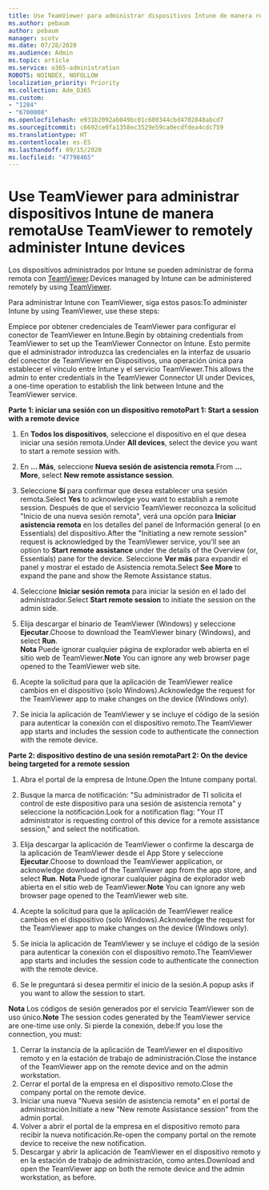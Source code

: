 ```yaml
---
title: Use TeamViewer para administrar dispositivos Intune de manera remota
ms.author: pebaum
author: pebaum
manager: scotv
ms.date: 07/28/2020
ms.audience: Admin
ms.topic: article
ms.service: o365-administration
ROBOTS: NOINDEX, NOFOLLOW
localization_priority: Priority
ms.collection: Adm_O365
ms.custom:
- "1284"
- "6700008"
ms.openlocfilehash: e931b2092ab049bc01c600344cbd4702848abcd7
ms.sourcegitcommit: c6692ce0fa1358ec3529e59ca0ecdfdea4cdc759
ms.translationtype: HT
ms.contentlocale: es-ES
ms.lasthandoff: 09/15/2020
ms.locfileid: "47798465"
---
```

# <a name="use-teamviewer-to-remotely-administer-intune-devices"></a><span data-ttu-id="89adf-102">Use TeamViewer para administrar dispositivos Intune de manera remota</span><span class="sxs-lookup"><span data-stu-id="89adf-102">Use TeamViewer to remotely administer Intune devices</span></span>

<span data-ttu-id="89adf-103">Los dispositivos administrados por Intune se pueden administrar de forma remota con [TeamViewer](https://www.teamviewer.com/).</span><span class="sxs-lookup"><span data-stu-id="89adf-103">Devices managed by Intune can be administered remotely by using [TeamViewer](https://www.teamviewer.com/).</span></span>

<span data-ttu-id="89adf-104">Para administrar Intune con TeamViewer, siga estos pasos:</span><span class="sxs-lookup"><span data-stu-id="89adf-104">To administer Intune by using TeamViewer, use these steps:</span></span> 

<span data-ttu-id="89adf-105">Empiece por obtener credenciales de TeamViewer para configurar el conector de TeamViewer en Intune.</span><span class="sxs-lookup"><span data-stu-id="89adf-105">Begin by obtaining credentials from TeamViewer to set up the TeamViewer Connector on Intune.</span></span> <span data-ttu-id="89adf-106">Esto permite que el administrador introduzca las credenciales en la interfaz de usuario del conector de TeamViewer en Dispositivos, una operación única para establecer el vínculo entre Intune y el servicio TeamViewer.</span><span class="sxs-lookup"><span data-stu-id="89adf-106">This allows the admin to enter credentials in the TeamViewer Connector UI under Devices, a one-time operation to establish the link between Intune and the TeamViewer service.</span></span>

<span data-ttu-id="89adf-107">**Parte 1: iniciar una sesión con un dispositivo remoto**</span><span class="sxs-lookup"><span data-stu-id="89adf-107">**Part 1: Start a session with a remote device**</span></span>

1. <span data-ttu-id="89adf-108">En **Todos los dispositivos**, seleccione el dispositivo en el que desea iniciar una sesión remota.</span><span class="sxs-lookup"><span data-stu-id="89adf-108">Under **All devices**, select the device you want to start a remote session with.</span></span>
2. <span data-ttu-id="89adf-109">En **... Más**, seleccione **Nueva sesión de asistencia remota**.</span><span class="sxs-lookup"><span data-stu-id="89adf-109">From  **…More**, select **New remote assistance session**.</span></span>
3. <span data-ttu-id="89adf-110">Seleccione **Sí** para confirmar que desea establecer una sesión remota.</span><span class="sxs-lookup"><span data-stu-id="89adf-110">Select **Yes** to acknowledge you want to establish a remote session.</span></span>
    <span data-ttu-id="89adf-111">Después de que el servicio TeamViewer reconozca la solicitud "Inicio de una nueva sesión remota", verá una opción para **Iniciar asistencia remota** en los detalles del panel de Información general (o en Essentials) del dispositivo.</span><span class="sxs-lookup"><span data-stu-id="89adf-111">After the "Initiating a new remote session" request is acknowledged by the TeamViewer service, you'll see an option to **Start remote assistance** under the details of the Overview (or, Essentials) pane for the device.</span></span> <span data-ttu-id="89adf-112">Seleccione **Ver más** para expandir el panel y mostrar el estado de Asistencia remota.</span><span class="sxs-lookup"><span data-stu-id="89adf-112">Select **See More** to expand the pane and show the Remote Assistance status.</span></span>
4. <span data-ttu-id="89adf-113">Seleccione **Iniciar sesión remota** para iniciar la sesión en el lado del administrador.</span><span class="sxs-lookup"><span data-stu-id="89adf-113">Select **Start remote session** to initiate the session on the admin side.</span></span>
5. <span data-ttu-id="89adf-114">Elija descargar el binario de TeamViewer (Windows) y seleccione **Ejecutar**.</span><span class="sxs-lookup"><span data-stu-id="89adf-114">Choose to download the TeamViewer binary (Windows), and select **Run**.</span></span><br/>
    <span data-ttu-id="89adf-115">**Nota** Puede ignorar cualquier página de explorador web abierta en el sitio web de TeamViewer.</span><span class="sxs-lookup"><span data-stu-id="89adf-115">**Note** You can ignore any web browser page opened to the TeamViewer web site.</span></span>

6. <span data-ttu-id="89adf-116">Acepte la solicitud para que la aplicación de TeamViewer realice cambios en el dispositivo (solo Windows).</span><span class="sxs-lookup"><span data-stu-id="89adf-116">Acknowledge the request for the TeamViewer app to make changes on the device (Windows only).</span></span>
7. <span data-ttu-id="89adf-117">Se inicia la aplicación de TeamViewer y se incluye el código de la sesión para autenticar la conexión con el dispositivo remoto.</span><span class="sxs-lookup"><span data-stu-id="89adf-117">The TeamViewer app starts and includes the session code to authenticate the connection with the remote device.</span></span>

<span data-ttu-id="89adf-118">**Parte 2: dispositivo destino de una sesión remota**</span><span class="sxs-lookup"><span data-stu-id="89adf-118">**Part 2: On the device being targeted for a remote session**</span></span>

1. <span data-ttu-id="89adf-119">Abra el portal de la empresa de Intune.</span><span class="sxs-lookup"><span data-stu-id="89adf-119">Open the Intune company portal.</span></span>
2. <span data-ttu-id="89adf-120">Busque la marca de notificación: "Su administrador de TI solicita el control de este dispositivo para una sesión de asistencia remota" y seleccione la notificación.</span><span class="sxs-lookup"><span data-stu-id="89adf-120">Look for a notification flag: "Your IT administrator is requesting control of this device for a remote assistance session," and select the notification.</span></span>
3. <span data-ttu-id="89adf-121">Elija descargar la aplicación de TeamViewer o confirme la descarga de la aplicación de TeamViewer desde el App Store y seleccione **Ejecutar**.</span><span class="sxs-lookup"><span data-stu-id="89adf-121">Choose to download the TeamViewer application, or acknowledge download of the TeamViewer app from the app store, and select **Run**.</span></span>
    <span data-ttu-id="89adf-122">**Nota** Puede ignorar cualquier página de explorador web abierta en el sitio web de TeamViewer.</span><span class="sxs-lookup"><span data-stu-id="89adf-122">**Note** You can ignore any web browser page opened to the TeamViewer web site.</span></span>

4. <span data-ttu-id="89adf-123">Acepte la solicitud para que la aplicación de TeamViewer realice cambios en el dispositivo (solo Windows).</span><span class="sxs-lookup"><span data-stu-id="89adf-123">Acknowledge the request for the TeamViewer app to make changes on the device (Windows only).</span></span>
5. <span data-ttu-id="89adf-124">Se inicia la aplicación de TeamViewer y se incluye el código de la sesión para autenticar la conexión con el dispositivo remoto.</span><span class="sxs-lookup"><span data-stu-id="89adf-124">The TeamViewer app starts and includes the session code to authenticate the connection with the remote device.</span></span>
6. <span data-ttu-id="89adf-125">Se le preguntará si desea permitir el inicio de la sesión.</span><span class="sxs-lookup"><span data-stu-id="89adf-125">A popup asks if you want to allow the session to start.</span></span>

<span data-ttu-id="89adf-126">**Nota** Los códigos de sesión generados por el servicio TeamViewer son de uso único.</span><span class="sxs-lookup"><span data-stu-id="89adf-126">**Note** The session codes generated by the TeamViewer service are one-time use only.</span></span> <span data-ttu-id="89adf-127">Si pierde la conexión, debe:</span><span class="sxs-lookup"><span data-stu-id="89adf-127">If you lose the connection, you must:</span></span>

1. <span data-ttu-id="89adf-128">Cerrar la instancia de la aplicación de TeamViewer en el dispositivo remoto y en la estación de trabajo de administración.</span><span class="sxs-lookup"><span data-stu-id="89adf-128">Close the instance of the TeamViewer app on the remote device and on the admin workstation.</span></span>
2. <span data-ttu-id="89adf-129">Cerrar el portal de la empresa en el dispositivo remoto.</span><span class="sxs-lookup"><span data-stu-id="89adf-129">Close the company portal on the remote device.</span></span>
3. <span data-ttu-id="89adf-130">Iniciar una nueva "Nueva sesión de asistencia remota" en el portal de administración.</span><span class="sxs-lookup"><span data-stu-id="89adf-130">Initiate a new "New remote Assistance session" from the admin portal.</span></span>
4. <span data-ttu-id="89adf-131">Volver a abrir el portal de la empresa en el dispositivo remoto para recibir la nueva notificación.</span><span class="sxs-lookup"><span data-stu-id="89adf-131">Re-open the company portal on the remote device to receive the new notification.</span></span>
5. <span data-ttu-id="89adf-132">Descargar y abrir la aplicación de TeamViewer en el dispositivo remoto y en la estación de trabajo de administración, como antes.</span><span class="sxs-lookup"><span data-stu-id="89adf-132">Download and open the TeamViewer app on both the remote device and the admin workstation, as before.</span></span>